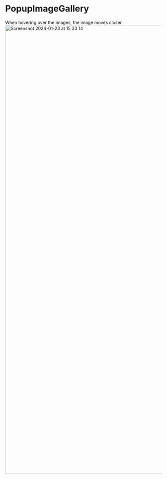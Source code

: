 # PopupImageGallery
When hovering over the images, the image moves closer.
<img width="1440" alt="Screenshot 2024-01-23 at 15 33 14" src="https://github.com/nursematurhan/PopupImageGallery/assets/94144190/c25e6422-b630-4e0e-beac-5a9b43a0571b">
